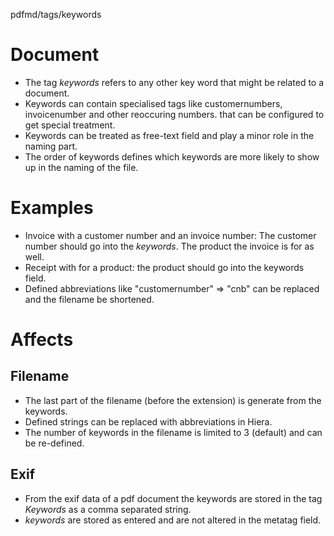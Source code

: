 pdfmd/tags/keywords

# Document
* The tag *keywords* refers to any other key word that might be related to a document.
* Keywords can contain specialised tags like customernumbers, invoicenumber and other reoccuring numbers. that can be configured to get special treatment.
* Keywords can be treated as free-text field and play a minor role in the naming part.
* The order of keywords defines which keywords are more likely to show up in the naming of the file.

# Examples

* Invoice with a customer number and an invoice number: The customer number should go into the *keywords*. The product the invoice is for as well.
* Receipt with for a product: the product should go into the keywords field.
* Defined abbreviations like "customernumber" => "cnb" can be replaced and the filename be shortened.

# Affects
## Filename

* The last part of the filename (before the extension) is generate from the keywords.
* Defined strings can be replaced with abbreviations in Hiera.
* The number of keywords in the filename is limited to 3 (default) and can be re-defined.

## Exif

* From the exif data of a pdf document the keywords are stored in the tag *Keywords* as a comma separated string.
* *keywords* are stored as entered and are not altered in the metatag field.
